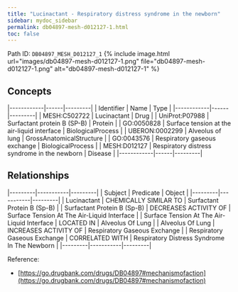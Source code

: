 ```yaml
---
title: "Lucinactant - Respiratory distress syndrome in the newborn"
sidebar: mydoc_sidebar
permalink: db04897-mesh-d012127-1.html
toc: false 
---
```



Path ID: `DB04897_MESH_D012127_1`
{% include image.html url="images/db04897-mesh-d012127-1.png" file="db04897-mesh-d012127-1.png" alt="db04897-mesh-d012127-1" %}

## Concepts

|------------|------|---------|
| Identifier | Name | Type    |
|------------|------|---------|
| MESH:C502722 | Lucinactant | Drug |
| UniProt:P07988 | Surfactant protein B (SP-B) | Protein |
| GO:0050828 | Surface tension at the air-liquid interface | BiologicalProcess |
| UBERON:0002299 | Alveolus of lung | GrossAnatomicalStructure |
| GO:0043576 | Respiratory gaseous exchange | BiologicalProcess |
| MESH:D012127 | Respiratory distress syndrome in the newborn | Disease |
|------------|------|---------|

## Relationships

|---------|-----------|---------|
| Subject | Predicate | Object  |
|---------|-----------|---------|
| Lucinactant | CHEMICALLY SIMILAR TO | Surfactant Protein B (Sp-B) |
| Surfactant Protein B (Sp-B) | DECREASES ACTIVITY OF | Surface Tension At The Air-Liquid Interface |
| Surface Tension At The Air-Liquid Interface | LOCATED IN | Alveolus Of Lung |
| Alveolus Of Lung | INCREASES ACTIVITY OF | Respiratory Gaseous Exchange |
| Respiratory Gaseous Exchange | CORRELATED WITH | Respiratory Distress Syndrome In The Newborn |
|---------|-----------|---------|

Reference: 
  - [https://go.drugbank.com/drugs/DB04897#mechanismofaction](https://go.drugbank.com/drugs/DB04897#mechanismofaction)
